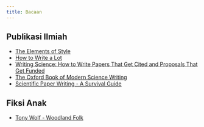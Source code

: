 ```yaml
---
title: Bacaan
---
```


## Publikasi Ilmiah
- [The Elements of Style](https://www.goodreads.com/book/show/33514.The_Elements_of_Style)
- [How to Write a Lot]()
- [Writing Science: How to Write Papers That Get Cited and Proposals That Get Funded]()
- [The Oxford Book of Modern Science Writing]()
- [Scientific Paper Writing - A Survival Guide]()

## Fiksi Anak
- [Tony Wolf - Woodland Folk](https://www.facebook.com/Tony-Wolf-Woodland-Folk-198720373509252/)
